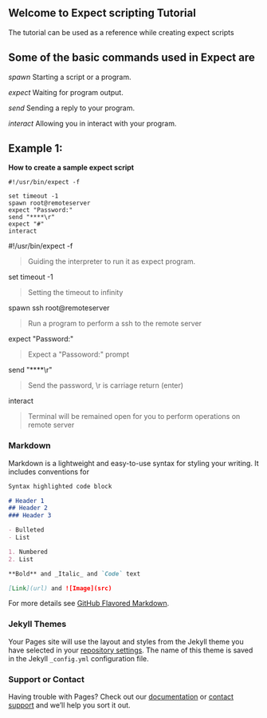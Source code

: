 ## Welcome to Expect scripting Tutorial

The tutorial can be used as a reference while creating expect scripts



## Some of the basic commands used in Expect are 
*spawn*     Starting a script or a program.

*expect*    Waiting for program output.

*send*       Sending a reply to your program.

*interact*   Allowing you in interact with your program.

## Example 1:
**How to create a sample expect script**

```
#!/usr/bin/expect -f

set timeout -1
spawn root@remoteserver
expect "Password:"
send "****\r"
expect "#"
interact
```


#!/usr/bin/expect -f
> Guiding the interpreter to run it as expect program.

set timeout -1
> Setting the timeout to infinity 

spawn ssh root@remoteserver
> Run a program to perform a ssh to the remote server

expect "Password:"
> Expect a "Passoword:" prompt

send "****\r"
> Send the password, \r is carriage return (enter)

interact
> Terminal will be remained open for you to perform operations on remote server







### Markdown

Markdown is a lightweight and easy-to-use syntax for styling your writing. It includes conventions for

```markdown
Syntax highlighted code block

# Header 1
## Header 2
### Header 3

- Bulleted
- List

1. Numbered
2. List

**Bold** and _Italic_ and `Code` text

[Link](url) and ![Image](src)
```

For more details see [GitHub Flavored Markdown](https://guides.github.com/features/mastering-markdown/).

### Jekyll Themes

Your Pages site will use the layout and styles from the Jekyll theme you have selected in your [repository settings](https://github.com/manoharendla/ExpectScriptExamples/settings). The name of this theme is saved in the Jekyll `_config.yml` configuration file.

### Support or Contact

Having trouble with Pages? Check out our [documentation](https://help.github.com/categories/github-pages-basics/) or [contact support](https://github.com/contact) and we’ll help you sort it out.
